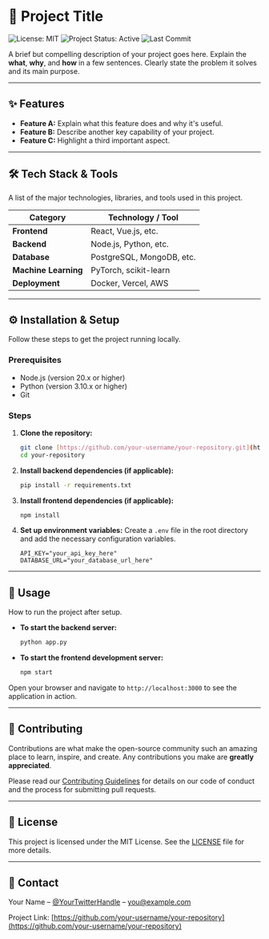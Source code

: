 # 🚀 Project Title

<p align="left">
  <img src="https://img.shields.io/badge/license-MIT-green.svg" alt="License: MIT">
  <img src="https://img.shields.io/badge/status-active-brightgreen.svg" alt="Project Status: Active">
  <img src="https://img.shields.io/github/last-commit/your-username/your-repository" alt="Last Commit">
</p>

A brief but compelling description of your project goes here. Explain the **what**, **why**, and **how** in a few sentences. Clearly state the problem it solves and its main purpose.



---

## ✨ Features

* **Feature A:** Explain what this feature does and why it's useful.
* **Feature B:** Describe another key capability of your project.
* **Feature C:** Highlight a third important aspect.

---

## 🛠️ Tech Stack & Tools

A list of the major technologies, libraries, and tools used in this project.

| Category          | Technology / Tool        |
|-------------------|--------------------------|
| **Frontend** | React, Vue.js, etc.      |
| **Backend** | Node.js, Python, etc.    |
| **Database** | PostgreSQL, MongoDB, etc.|
| **Machine Learning**| PyTorch, scikit-learn  |
| **Deployment** | Docker, Vercel, AWS      |

---

## ⚙️ Installation & Setup

Follow these steps to get the project running locally.

### Prerequisites

* Node.js (version 20.x or higher)
* Python (version 3.10.x or higher)
* Git

### Steps

1.  **Clone the repository:**
    ```bash
    git clone [https://github.com/your-username/your-repository.git](https://github.com/your-username/your-repository.git)
    cd your-repository
    ```

2.  **Install backend dependencies (if applicable):**
    ```bash
    pip install -r requirements.txt
    ```

3.  **Install frontend dependencies (if applicable):**
    ```bash
    npm install
    ```

4.  **Set up environment variables:**
    Create a `.env` file in the root directory and add the necessary configuration variables.
    ```
    API_KEY="your_api_key_here"
    DATABASE_URL="your_database_url_here"
    ```

---

## 🚀 Usage

How to run the project after setup.

* **To start the backend server:**
    ```bash
    python app.py
    ```

* **To start the frontend development server:**
    ```bash
    npm start
    ```

Open your browser and navigate to `http://localhost:3000` to see the application in action.

---

## 🤝 Contributing

Contributions are what make the open-source community such an amazing place to learn, inspire, and create. Any contributions you make are **greatly appreciated**.

Please read our [Contributing Guidelines](CONTRIBUTING.md) for details on our code of conduct and the process for submitting pull requests.

---

## 📜 License

This project is licensed under the MIT License. See the [LICENSE](LICENSE.md) file for more details.

---

## 📧 Contact

Your Name – [@YourTwitterHandle](https://twitter.com/YourTwitterHandle) – you@example.com

Project Link: [https://github.com/your-username/your-repository](https://github.com/your-username/your-repository)

